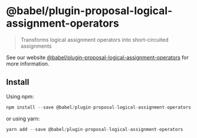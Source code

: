 # @babel/plugin-proposal-logical-assignment-operators

> Transforms logical assignment operators into short-circuited assignments

See our website [@babel/plugin-proposal-logical-assignment-operators](https://new.babeljs.io/docs/en/next/babel-plugin-proposal-logical-assignment-operators.html) for more information.

## Install

Using npm:

```js
npm install --save @babel/plugin-proposal-logical-assignment-operators
```

or using yarn:

```js
yarn add --save @babel/plugin-proposal-logical-assignment-operators
```
